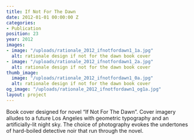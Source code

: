 ```yaml
---
title: If Not For The Dawn
date: 2012-01-01 00:00:00 Z
categories:
- Publication
position: 23
year: 2012
images:
- image: "/uploads/rationale_2012_ifnotfordawn1_1a.jpg"
  alt: rationale design if not for the dawn book cover
- image: "/uploads/rationale_2012_ifnotfordawn1_2a.jpg"
  alt: rationale design if not for the dawn book cover
thumb_image:
  image: "/uploads/rationale_2012_ifnotfordawn1_0a.jpg"
  alt: rationale design if not for the dawn book cover
og_image: "/uploads/rationale_2012_ifnotfordawn1_og1a.jpg"
layout: project
---
```


Book cover designed for novel “If Not For The Dawn”. Cover imagery alludes to a future Los Angeles with geometric typography and an artificially-lit night sky. The choice of photography evokes the undertones of hard-boiled detective noir that run through the novel.
